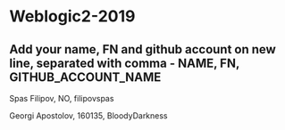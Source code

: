 # Weblogic2-2019
Add your name, FN and github account on new line, separated with comma - NAME, FN, GITHUB_ACCOUNT_NAME
------------------------------------
Spas Filipov, NO, filipovspas


Georgi Apostolov, 160135, BloodyDarkness
